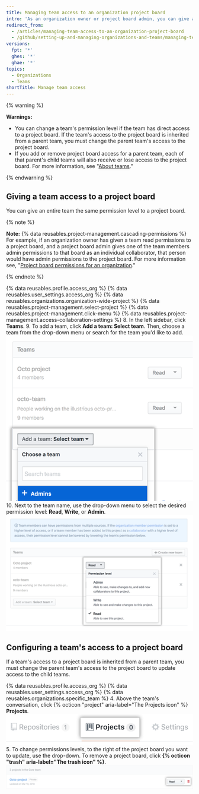 ```yaml
---
title: Managing team access to an organization project board
intro: 'As an organization owner or project board admin, you can give a team access to a project board owned by your organization.'
redirect_from:
  - /articles/managing-team-access-to-an-organization-project-board
  - /github/setting-up-and-managing-organizations-and-teams/managing-team-access-to-an-organization-project-board
versions:
  fpt: '*'
  ghes: '*'
  ghae: '*'
topics:
  - Organizations
  - Teams
shortTitle: Manage team access
---
```


{% warning %}

**Warnings:**
- You can change a team's permission level if the team has direct access to a project board. If the team's access to the project board is inherited from a parent team, you must change the parent team's access to the project board.
- If you add or remove project board access for a parent team, each of that parent's child teams will also receive or lose access to the project board. For more information, see "[About teams](/articles/about-teams)."

{% endwarning %}

## Giving a team access to a project board

You can give an entire team the same permission level to a project board.

{% note %}

**Note:** {% data reusables.project-management.cascading-permissions %} For example, if an organization owner has given a team read permissions to a project board, and a project board admin gives one of the team members admin permissions to that board as an individual collaborator, that person would have admin permissions to the project board. For more information see, "[Project board permissions for an organization](/articles/project-board-permissions-for-an-organization)."

{% endnote %}

{% data reusables.profile.access_org %}
{% data reusables.user_settings.access_org %}
{% data reusables.organizations.organization-wide-project %}
{% data reusables.project-management.select-project %}
{% data reusables.project-management.click-menu %}
{% data reusables.project-management.access-collaboration-settings %}
8. In the left sidebar, click **Teams**.
9. To add a team, click **Add a team: Select team**. Then, choose a team from the drop-down menu or search for the team you'd like to add. ![Add a team drop-down menu with list of teams in organization](/assets/images/help/projects/add-a-team.png)
10. Next to the team name, use the drop-down menu to select the desired permission level: **Read**, **Write**, or **Admin**. ![Team permissions drop-down menu with read, write, and admin options](/assets/images/help/projects/org-project-team-choose-permissions.png)

## Configuring a team's access to a project board

If a team's access to a project board is inherited from a parent team, you must change the parent team's access to the project board to update access to the child teams.

{% data reusables.profile.access_org %}
{% data reusables.user_settings.access_org %}
{% data reusables.organizations.specific_team %}
4. Above the team's conversation, click {% octicon "project" aria-label="The Projects icon" %} **Projects**. ![The team repositories tab](/assets/images/help/organizations/team-project-board-button.png)
5. To change permissions levels, to the right of the project board you want to update, use the drop-down. To remove a project board, click **{% octicon "trash" aria-label="The trash icon" %}**. ![Remove a project board from your team trash button](/assets/images/help/organizations/trash-button.png)
